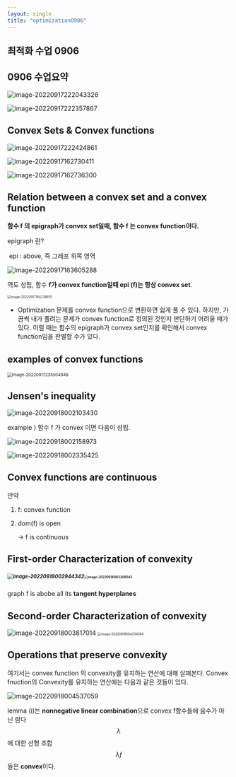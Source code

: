 ```yaml
---
layout: single
title: "optimization0906"
---
```

## 최적화 수업 0906

## 0906 수업요약


![image-20220917222043326](../images/2022-09-17-3post/image-20220917222043326-1663420846728-8.png)

![image-20220917222357867](../images/2022-09-17-3post/image-20220917222357867.png)



## Convex Sets & Convex functions

![image-20220917222424861](../images/2022-09-17-3post/image-20220917222424861.png)



<img src="..\images\2022-09-17-3post\image-20220917162730411.png" alt="image-20220917162730411"  />

![image-20220917162736300](..\images\2022-09-17-3post\image-20220917162736300.png)



## Relation between a convex set and a convex function

**함수 f 의 epigraph가 convex set일때, 함수 f 는 convex function이다.**

epigraph 란? 

​	epi : above, 즉 그래프 위쪽 영역

![image-20220917163605288](..\images\2022-09-17-3post\image-20220917163605288.png)



역도 성립, 함수 **f가 convex function일때 epi (f)는 항상 convex set**.



<img src="..\images\2022-09-17-3post\image-20220917164239555.png" alt="image-20220917164239555" style="zoom: 50%;" />



- Optimization 문제를 convex function으로 변환하면 쉽게 풀 수 있다. 하지만, 가끔씩 내가 풀려는 문제가 convex function로 정의된 것인지 판단하기 어려울 때가 있다. 이럴 때는 함수의 epigraph가 convex set인지를 확인해서 convex function임을 판별할 수가 있다.



## examples of convex functions

<img src="../images/2022-09-17-3post/image-20220917235504948.png" alt="image-20220917235504948" style="zoom:67%;" />

##  Jensen's inequality

![image-20220918002103430](../images/2022-09-17-3post/image-20220918002103430.png)

example ) 함수 f 가 convex 이면 다음이 성립.

![image-20220918002158973](../images/2022-09-17-3post/image-20220918002158973.png)

![image-20220918002335425](../images/2022-09-17-3post/image-20220918002335425.png)

## Convex functions are continuous

만약

1) f: convex function

2) dom(f) is open

   -> f is continuous

## First-order Characterization of convexity

##### <img src="../images/2022-09-17-3post/image-20220918002944342.png" alt="image-20220918002944342" style="zoom:80%;" /><img src="../images/2022-09-17-3post/image-20220918003308043.png" alt="image-20220918003308043" style="zoom: 50%;" />



graph f is abobe all its **tangent hyperplanes**

## Second-order Characterization of convexity

<img src="../images/2022-09-17-3post/image-20220918003817014.png" alt="image-20220918003817014"  />

<img src="../images/2022-09-17-3post/image-20220918004234594.png" alt="image-20220918004234594" style="zoom:50%;" />



## Operations that preserve convexity

여기서는 convex function 의 convexity를 유지하는 연산에 대해 살펴본다. Convex fnuction의 Convexity를 유지하는 연산에는 다음과 같은 것들이 있다.

![image-20220918004537059](../images/2022-09-17-3post/image-20220918004537059.png)

lemma (i)는 **nonnegative linear combination**으로 convex f함수들에 음수가 아닌 람다 
$$
\lambda
$$
에 대한 선형 조합 
$$
\lambda f
$$
들은 **convex**이다.










